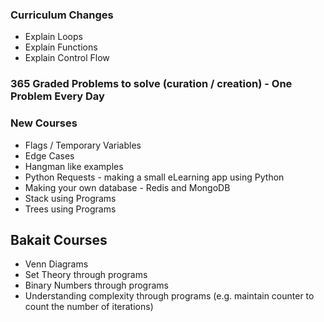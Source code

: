 ### Curriculum Changes
- Explain Loops
- Explain Functions
- Explain Control Flow

### 365 Graded Problems to solve (curation / creation) - One Problem Every Day

### New Courses
- Flags / Temporary Variables
- Edge Cases
- Hangman like examples
- Python Requests - making a small eLearning app using Python
- Making your own database - Redis and MongoDB
- Stack using Programs
- Trees using Programs

## Bakait Courses
- Venn Diagrams
- Set Theory through programs
- Binary Numbers through programs
- Understanding complexity through programs (e.g. maintain counter to count the number of iterations)
